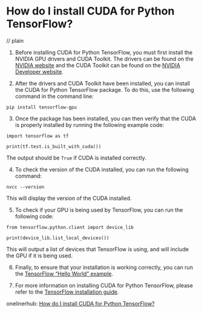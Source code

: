 # How do I install CUDA for Python TensorFlow?
// plain

1. Before installing CUDA for Python TensorFlow, you must first install the NVIDIA GPU drivers and CUDA Toolkit. The drivers can be found on the [NVIDIA website](https://www.nvidia.com/Download/index.aspx) and the CUDA Toolkit can be found on the [NVIDIA Developer website](https://developer.nvidia.com/cuda-downloads).

2. After the drivers and CUDA Toolkit have been installed, you can install the CUDA for Python TensorFlow package. To do this, use the following command in the command line:

```
pip install tensorflow-gpu
```

3. Once the package has been installed, you can then verify that the CUDA is properly installed by running the following example code:

```
import tensorflow as tf

print(tf.test.is_built_with_cuda())
```

The output should be `True` if CUDA is installed correctly.

4. To check the version of the CUDA installed, you can run the following command:

```
nvcc --version
```

This will display the version of the CUDA installed.

5. To check if your GPU is being used by TensorFlow, you can run the following code:

```
from tensorflow.python.client import device_lib

print(device_lib.list_local_devices())
```

This will output a list of devices that TensorFlow is using, and will include the GPU if it is being used.

6. Finally, to ensure that your installation is working correctly, you can run the [TensorFlow “Hello World” example](https://www.tensorflow.org/tutorials/quickstart/beginner).

7. For more information on installing CUDA for Python TensorFlow, please refer to the [TensorFlow installation guide](https://www.tensorflow.org/install).

onelinerhub: [How do I install CUDA for Python TensorFlow?](https://onelinerhub.com/python-tensorflow/how-do-i-install-cuda-for-python-tensorflow)